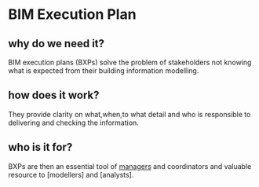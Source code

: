 # BIM Execution Plan

## why do we need it?
BIM execution plans (BXPs) solve the problem of stakeholders not knowing what is expected from their building information modelling.

## how does it work?
They provide clarity on what,when,to what detail and who is responsible to delivering and checking the information.

## who is it for?
BXPs are then an essential tool of [managers] and coordinators and valuable resource to [modellers] and [analysts]. 

[managers]: /Roles/Manager
